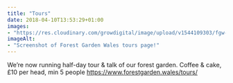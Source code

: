 ```yaml
---
title: "Tours"
date: 2018-04-10T13:53:29+01:00
images: 
- "https://res.cloudinary.com/growdigital/image/upload/v1544109303/fgw-tours-40650832604.jpg"
imageAlt: 
- "Screenshot of Forest Garden Wales tours page!"
---
```


We’re now running half-day tour & talk of our forest garden. Coffee & cake, £10 per head, min 5 people https://www.forestgarden.wales/tours/
